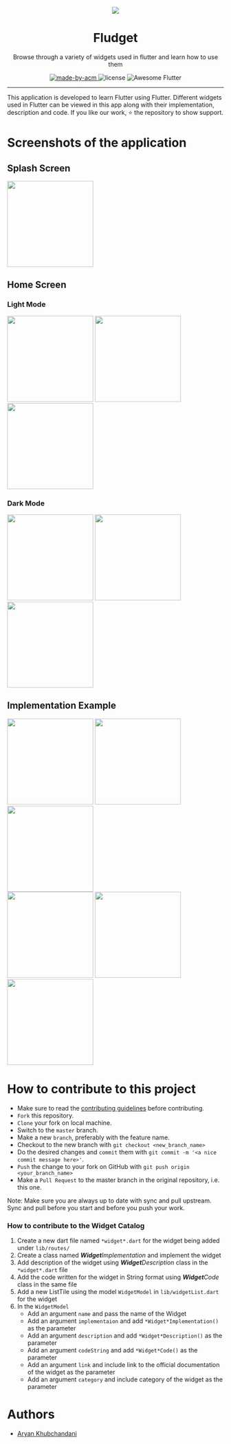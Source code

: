 <p align="center">
<img src="https://user-images.githubusercontent.com/52633729/135446856-ed1de284-c21a-4932-bd70-b4eae149c49c.png">
</p>

<h1 align="center"> Fludget </h1>

<p align="center"> 
Browse through a variety of widgets used in flutter and learn how to use them
</p>

<p align = "center">
  <a href="https://acmvit.in/" target="_blank">
    <img alt="made-by-acm" src="https://img.shields.io/badge/MADE%20BY-ACM%20VIT-blue?style=for-the-badge" />
  </a>
  <img alt="license" src="https://img.shields.io/badge/License-MIT-green.svg?style=for-the-badge" />
  <img alt="Awesome Flutter" src="https://img.shields.io/badge/Awesome-Flutter-9cf.svg?style=for-the-badge" />

</p>

---

<p>
This application is developed to learn Flutter using Flutter. Different widgets used in Flutter can be viewed in this app along with their implementation, description and code. If you like our work, ⭐ the repository to show support.
  

</p>

<h1 align="left"> Screenshots of the application </h1>


<p align="left">
  <h2 align="left">Splash Screen</h2>
   <img src="https://user-images.githubusercontent.com/63790391/138469199-a30e8fc7-489b-4f72-9b97-671b6740b3fa.jpeg" width="200">
  <h2 align="left">Home Screen </h2>
  <h3 align="left">Light Mode </h3>
  <div <table><tr>
  <img src="https://user-images.githubusercontent.com/63790391/138469344-2ac9642e-1127-4219-9cc7-70cd85b50035.jpeg"width="200">
  <img src="https://user-images.githubusercontent.com/63790391/138469346-2559e5aa-5ed6-422e-9958-3e312c95e0ea.jpeg"width="200">
  <img src="https://user-images.githubusercontent.com/63790391/138469348-8181fb28-8d5f-49cb-b08f-45726f169c93.jpeg"width="200">

   
   
  </tr></table></div>
   <h3 align="left">Dark Mode </h3>
  <div <table><tr1>
   <img src="https://user-images.githubusercontent.com/63790391/138469446-ee690a32-45b1-4048-8dde-8f5b21a60764.jpeg"width="200">
    <img src="https://user-images.githubusercontent.com/63790391/138469453-954b941d-edc9-4690-8862-9e166ea54ea9.jpeg"width="200">
   <img src="https://user-images.githubusercontent.com/63790391/138469458-932d2896-10ad-4ecb-b024-e1a024c52010.jpeg"width="200">
   


  </tr1></table></div>
  
   <h2 align="left">Implementation Example</h2>
     <div <table><tr1>
   <img src="https://user-images.githubusercontent.com/63790391/138469641-a1579bc7-d6ce-4bff-b409-b2811edf8951.jpeg"width="200">
   <img src="https://user-images.githubusercontent.com/63790391/138469645-08d733e7-f030-4903-96b5-97a1e4a898d8.jpeg"width="200">
   <img src="https://user-images.githubusercontent.com/63790391/138469650-fb49ea9e-5af9-4080-9642-3c7976329dd9.jpeg"width="200">
   
  
    

   <div <table><tr1>
         <img src="https://user-images.githubusercontent.com/63790391/138469895-6800e91f-a9f2-44be-ab64-d2c0243f6dee.jpeg"width="200">
         <img src="https://user-images.githubusercontent.com/63790391/138469903-2a6817ef-3252-4675-b674-f331d579d73d.jpeg"width="200">
         <img src="https://user-images.githubusercontent.com/63790391/138469909-2268007e-3069-42ef-8831-86ae328d9e26.jpeg"width="200">
  </tr1></table></div>
</p>

# How to contribute to this project

- Make sure to read the [contributing guidelines](CONTRIBUTING.md) before contributing.
- `Fork` this repository.
- `Clone` your fork on local machine.
- Switch to the `master` branch.
- Make a new `branch`, preferably with the feature name.
- Checkout to the new branch with `git checkout <new_branch_name>`
- Do the desired changes and `commit` them with `git commit -m '<a nice commit message here>'`.
- `Push` the change to your fork on GitHub with `git push origin <your_branch_name>`
- Make a `Pull Request` to the master branch in the original repository, i.e. this one.

Note: Make sure you are always up to date with sync and pull upstream. Sync and pull before you start and before you push your work.

### How to contribute to the Widget Catalog

1. Create a new dart file named `*widget*.dart` for the widget being added under `lib/routes/`
2. Create a class named **_Widget_**_Implementation_ and implement the widget
3. Add description of the widget using **_Widget_**_Description_ class in the `*widget*.dart` file
4. Add the code written for the widget in String format using **_Widget_**_Code_ class in the same file
5. Add a new ListTile using the model `WidgetModel` in `lib/widgetList.dart` for the widget
6. In the `WidgetModel` 
    - Add an argument `name` and pass the name of the Widget
    - Add an argument `implementaion` and add `*Widget*Implementation()` as the parameter 
    - Add an argument `description` and add `*Widget*Description()` as the parameter
    - Add an argument `codeString` and add `*Widget*Code()` as the parameter
    - Add an argument `link` and include link to the official documentation of the widget as the parameter
    - Add an argument `category` and include category of the widget as the parameter
   

# Authors

- [Aryan Khubchandani](https://github.com/AryanKhubchandani)



